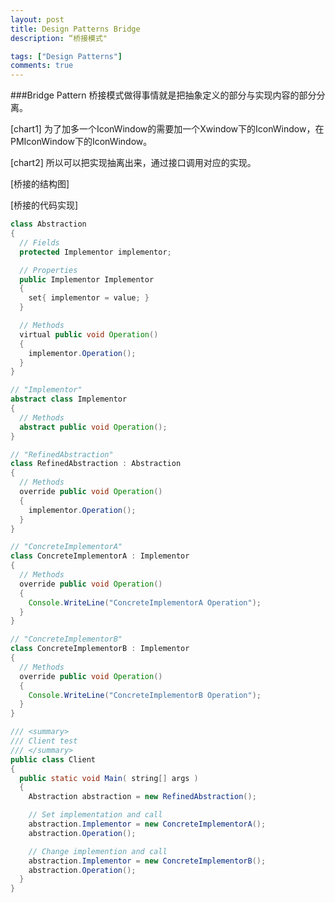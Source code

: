 ```yaml
---
layout: post
title: Design Patterns Bridge
description: “桥接模式"

tags: ["Design Patterns"]
comments: true
---
```


###Bridge Pattern
桥接模式做得事情就是把抽象定义的部分与实现内容的部分分离。

[chart1]
为了加多一个IconWindow的需要加一个Xwindow下的IconWindow，在PMIconWindow下的IconWindow。

[chart2]
所以可以把实现抽离出来，通过接口调用对应的实现。

[桥接的结构图]


[桥接的代码实现]

```java
class Abstraction
{
  // Fields
  protected Implementor implementor;

  // Properties
  public Implementor Implementor
  {
    set{ implementor = value; }
  }

  // Methods
  virtual public void Operation()
  {
    implementor.Operation();
  }
}
```

```java
// "Implementor"
abstract class Implementor
{
  // Methods
  abstract public void Operation();
}

// "RefinedAbstraction"
class RefinedAbstraction : Abstraction
{
  // Methods
  override public void Operation()
  {
    implementor.Operation();
  }
}
```

```java
// "ConcreteImplementorA"
class ConcreteImplementorA : Implementor
{
  // Methods
  override public void Operation()
  {
    Console.WriteLine("ConcreteImplementorA Operation");
  }
}

// "ConcreteImplementorB"
class ConcreteImplementorB : Implementor
{
  // Methods
  override public void Operation()
  {
    Console.WriteLine("ConcreteImplementorB Operation");
  }
}
```

```java
/// <summary>
/// Client test
/// </summary>
public class Client
{
  public static void Main( string[] args )
  {
    Abstraction abstraction = new RefinedAbstraction();

    // Set implementation and call
    abstraction.Implementor = new ConcreteImplementorA();
    abstraction.Operation();

    // Change implemention and call
    abstraction.Implementor = new ConcreteImplementorB();
    abstraction.Operation();
  }
}
```